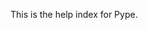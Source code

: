 <!--
Title: Documentation
Description: Entry point for the Pype documentation
Keywords: pype, documentation, readme
-->
This is the help index for Pype.
